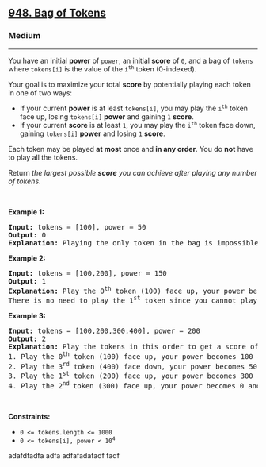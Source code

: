 <h2><a href="https://leetcode.com/problems/bag-of-tokens/">948. Bag of Tokens</a></h2><h3>Medium</h3><hr><div><p>You have an initial <strong>power</strong> of <code>power</code>, an initial <strong>score</strong> of <code>0</code>, and a bag of <code>tokens</code> where <code>tokens[i]</code> is the value of the <code>i<sup>th</sup></code> token (0-indexed).</p>

<p>Your goal is to maximize your total <strong>score</strong> by potentially playing each token in one of two ways:</p>

<ul>
	<li>If your current <strong>power</strong> is at least <code>tokens[i]</code>, you may play the <code>i<sup>th</sup></code> token face up, losing <code>tokens[i]</code> <strong>power</strong> and gaining <code>1</code> <strong>score</strong>.</li>
	<li>If your current <strong>score</strong> is at least <code>1</code>, you may play the <code>i<sup>th</sup></code> token face down, gaining <code>tokens[i]</code> <strong>power</strong> and losing <code>1</code> <strong>score</strong>.</li>
</ul>

<p>Each token may be played <strong>at most</strong> once and <strong>in any order</strong>. You do <strong>not</strong> have to play all the tokens.</p>

<p>Return <em>the largest possible <strong>score</strong> you can achieve after playing any number of tokens</em>.</p>

<p>&nbsp;</p>
<p><strong>Example 1:</strong></p>

<pre><strong>Input:</strong> tokens = [100], power = 50
<strong>Output:</strong> 0
<strong>Explanation</strong><strong>:</strong> Playing the only token in the bag is impossible because you either have too little power or too little score.
</pre>

<p><strong>Example 2:</strong></p>

<pre><strong>Input:</strong> tokens = [100,200], power = 150
<strong>Output:</strong> 1
<strong>Explanation:</strong> Play the 0<sup>th</sup> token (100) face up, your power becomes 50 and score becomes 1.
There is no need to play the 1<sup>st</sup> token since you cannot play it face up to add to your score.
</pre>

<p><strong>Example 3:</strong></p>

<pre><strong>Input:</strong> tokens = [100,200,300,400], power = 200
<strong>Output:</strong> 2
<strong>Explanation:</strong> Play the tokens in this order to get a score of 2:
1. Play the 0<sup>th</sup> token (100) face up, your power becomes 100 and score becomes 1.
2. Play the 3<sup>rd</sup> token (400) face down, your power becomes 500 and score becomes 0.
3. Play the 1<sup>st</sup> token (200) face up, your power becomes 300 and score becomes 1.
4. Play the 2<sup>nd </sup>token (300) face up, your power becomes 0 and score becomes 2.
</pre>

<p>&nbsp;</p>
<p><strong>Constraints:</strong></p>

<ul>
	<li><code>0 &lt;= tokens.length &lt;= 1000</code></li>
	<li><code>0 &lt;= tokens[i],&nbsp;power &lt; 10<sup>4</sup></code></li>
</ul>
</div>


adafdfadfa
adfa
adfafadafadf
fadf
